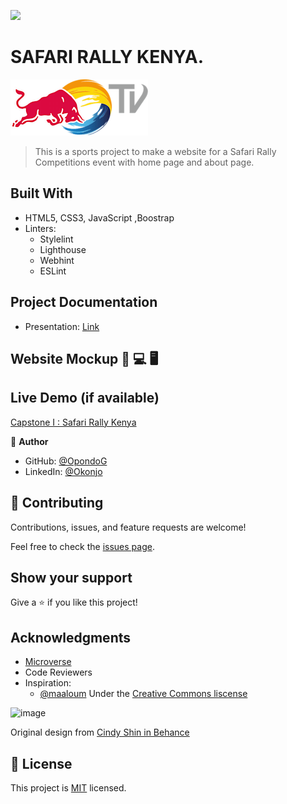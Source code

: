 ![](https://img.shields.io/badge/Microverse-blueviolet)
# SAFARI RALLY KENYA.
![WRC 2022 logo](assets/redbulltv.png)

> This is a sports project to make a website for a Safari Rally Competitions event with home page and about page.

## Built With

- HTML5, CSS3, JavaScript ,Boostrap
- Linters:
  - Stylelint
  - Lighthouse
  - Webhint
  - ESLint

## Project Documentation
- Presentation: [Link](https://www.loom.com/share/a878e565ead74f19b0db2f2e0a290329)

## Website Mockup 📱 💻 🖥️

## Live Demo (if available)
[Capstone I : Safari Rally Kenya](https://opondog.github.io/capstoneproject1/)


👤 **Author**

- GitHub: [@OpondoG](https://github.com/OpondoG)
- LinkedIn: [@Okonjo](https://www.linkedin.com/in/gilbert-okonjo-2081331b9/)


## 🤝 Contributing

Contributions, issues, and feature requests are welcome!

Feel free to check the [issues page](../../issues/).

## Show your support

Give a ⭐️ if you like this project!
## Acknowledgments

- [Microverse](microverse.org)
- Code Reviewers
- Inspiration:
  - [@maaloum](https://github.com/maaloum)
Under the [Creative Commons liscense](https://creativecommons.org/licenses/by-nc/4.0/)
<img width="300" alt="image" src="https://user-images.githubusercontent.com/84629565/181086933-d5bcdb09-da51-40f6-b0f8-a1f191614257.png">

Original design from [Cindy Shin in Behance](https://www.behance.net/gallery/29845175/CC-Global-Summit-2015)
## 📝 License

This project is [MIT](./MIT.md) licensed.
